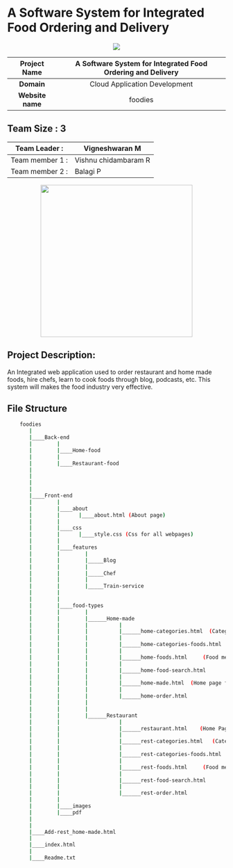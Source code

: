 # A Software System for Integrated Food Ordering and Delivery
<p align="center" float: left>
<img src="https://user-images.githubusercontent.com/103897625/228876935-367eba7e-d986-4a83-9212-a0654452c40e.gif"/>
</p> 


          
|      **Project Name**     | A Software System for Integrated Food Ordering and Delivery |
|:---------------------:|:------------------------------:|
|         **Domain**        |  Cloud Application Development |
|        **Website name**        |  foodies |


## __Team Size : 3__


|Team Leader :| Vigneshwaran M|
| ------------|---------------|              
|Team member 1 :| Vishnu chidambaram R|
|Team member 2 :| Balagi P |

<p align="center">
<img src="https://user-images.githubusercontent.com/103897625/225861231-0818dab5-d2ab-419f-97a8-b82500463cbf.gif" width="350" height="350"/>
</p>

## Project Description:
An Integrated web application used to order restaurant and home made foods, hire chefs, learn to cook foods through blog, podcasts, etc. This system will makes the food industry very effective.



## File Structure


```bash
    foodies
       |        
       |____Back-end
       |        |   
       |        |____Home-food
       |        | 
       |        |____Restaurant-food
       |
       |
       |
       |
       |____Front-end
       |        |   
       |        |____about
       |        |      |____about.html (About page)
       |        | 
       |        |____css
       |        |      |____style.css (Css for all webpages)
       |        |    
       |        |____features
       |        |        |
       |        |        |_____Blog
       |        |        |
       |        |        |_____Chef
       |        |        |
       |        |        |_____Train-service
       |        | 
       |        |  
       |        |____food-types
       |        |        |
       |        |        |______Home-made
       |        |        |          |
       |        |        |          |______home-categories.html  (Categories page)
       |        |        |          |
       |        |        |          |______home-categories-foods.html
       |        |        |          |
       |        |        |          |______home-foods.html     (Food menu page)
       |        |        |          |
       |        |        |          |______home-food-search.html
       |        |        |          |
       |        |        |          |______home-made.html  (Home page for Home made foods)
       |        |        |          |
       |        |        |          |______home-order.html
       |        |        |           
       |        |        |
       |        |        |______Restaurant
       |        |                   |
       |        |                   |______restaurant.html    (Home Page for Restaurant foods)
       |        |                   |
       |        |                   |______rest-categories.html   (Categories page)
       |        |                   |
       |        |                   |______rest-categories-foods.html
       |        |                   |
       |        |                   |______rest-foods.html     (Food menu page)
       |        |                   |
       |        |                   |______rest-food-search.html
       |        |                   |
       |        |                   |______rest-order.html     
       |        |        
       |        |____images
       |        |____pdf
       | 
       |
       |____Add-rest_home-made.html
       |
       |____index.html
       |
       |____Readme.txt

```
    

    
